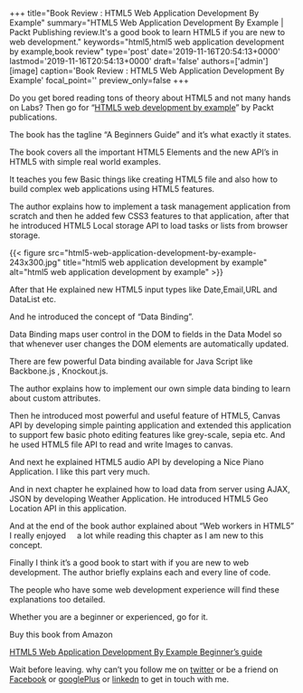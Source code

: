 +++
title="Book Review : HTML5 Web Application Development By Example"
summary="HTML5 Web Application Development By Example | Packt Publishing review.It's a good book to learn HTML5 if you are new to web development."
keywords="html5,html5 web application development by example,book review"
type='post'
date='2019-11-16T20:54:13+0000'
lastmod='2019-11-16T20:54:13+0000'
draft='false'
authors=['admin']
[image]
caption='Book Review : HTML5 Web Application Development By Example'
focal_point=''
preview_only=false
+++








Do you get bored reading tons of theory about HTML5 and not many hands on Labs? Then go for “<a title="html5 web application development by example " href="http://www.packtpub.com/html5-web-application-development-using-css3-jquery/book" target="_blank" rel="nofollow">HTML5 web development by example</a>” by Packt publications.

The book has the tagline “A Beginners Guide” and it’s what exactly it states.

The book covers all the important HTML5 Elements and the new API’s in HTML5 with simple real world examples.

It teaches you few Basic things like creating HTML5 file and also how to build complex web applications using HTML5 features.

The author explains how to implement a task management application from scratch and then he added few CSS3 features to that application, after that he introduced HTML5 Local storage API to load tasks or lists from browser storage.

{{< figure src="html5-web-application-development-by-example-243x300.jpg" title="html5 web application development by example" alt="html5 web application development by example" >}}

After that He explained new HTML5 input types like Date,Email,URL and DataList etc.

And he introduced the concept of “Data Binding”.

Data Binding maps user control in the DOM to fields in the Data Model so that whenever user changes the DOM elements are automatically updated.

There are few powerful Data binding available for Java Script like Backbone.js , Knockout.js.

The author explains how to implement our own simple data binding to learn about custom attributes.

Then he introduced most powerful and useful feature of HTML5, Canvas API by developing simple painting application and extended this application to support few basic photo editing features like grey-scale, sepia etc. And he used HTML5 file API to read and write Images to canvas.

And next he explained HTML5 audio API by developing a Nice Piano Application. I like this part very much.

And in next chapter he explained how to load data from server using AJAX, JSON by developing Weather Application. He introduced HTML5 Geo Location API in this application.

And at the end of the book author explained about “Web workers in HTML5” I really enjoyed&nbsp;&nbsp;&nbsp;&nbsp; a lot while reading this chapter as I am new to this concept.

Finally I think it’s a good book to start with if you are new to web development. The author briefly explains each and every line of code.

The people who have some web development experience will find these explanations too detailed.

Whether you are a beginner or experienced, go for it.

Buy this book from Amazon

<a href="http://www.amazon.com/gp/product/1849695946/ref=as_li_qf_sp_asin_tl?ie=UTF8&amp;camp=1789&amp;creative=9325&amp;creativeASIN=1849695946&amp;linkCode=as2&amp;tag=arunsblog-20" target="_blank" rel="nofollow">HTML5 Web Application Development By Example Beginner’s guide</a><img style="border: none !important; margin: 0px !important;" alt="" src="https://ir-na.amazon-adsystem.com/e/ir?t=arunsblog-20&amp;l=as2&amp;o=1&amp;a=1849695946" width="1" height="1" border="0">

Wait before leaving.
why can’t you follow me on <a href="https://twitter.com/arungudelli" target="_blank">twitter</a> or be a friend on <a href="https://www.facebook.com/gudelliArun" target="_blank">Facebook</a> or <a href="https://plus.google.com/+ArunkumarGudelli" target="_blank">googlePlus</a> or <a href="https://www.linkedin.com/in/arungudelli/" target="_blank">linkedn</a> to get in touch with me.







